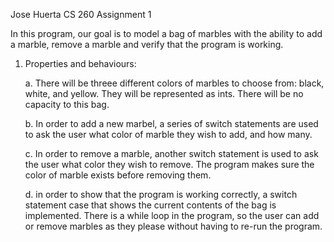 Jose Huerta 
CS 260
Assignment 1

In this program, our goal is to model a bag of marbles with the ability to add a marble, remove a marble and verify that the program is working.

1.  Properties and behaviours:

    a.  There will be threee different colors of marbles to choose from: black, white, and yellow. They will be represented as ints.
        There will be no capacity to this bag.
        
    b.  In order to add a new marbel, a series of switch statements are used to ask the user what color of marble they wish to add,
        and how many.
        
    c.  In order to remove a marble, another switch statement is used to ask the user what color they wish to remove. The program makes sure
        the color of marble exists before removing them.
        
    d.  in order to show that the program is working correctly, a switch statement case that shows the current contents of the bag is implemented.
        There is a while loop in the program, so the user can add or remove marbles as they please without having to re-run the program.
